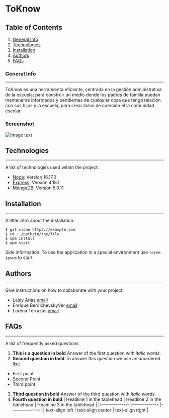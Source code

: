 # ToKnow
## Table of Contents
1. [General Info](#general-info)
2. [Technologies](#technologies)
3. [Installation](#installation)
4. [Authors](#authors)
5. [FAQs](#faqs)
### General Info
***
ToKnow es una herramienta eficiente, centrada en la gestión administrativa de la escuela; para construir un medio donde los padres de familia puedan mantenerse informados y pendientes de cualquier cosa que tenga relación con sus hijos y la escuela, para crear lazos de coerción el la comunidad escolar. 
### Screenshot
![Image text](https://www.united-internet.de/fileadmin/user_upload/Brands/Downloads/Logo_IONOS_by.jpg)
## Technologies
***
A list of technologies used within the project:
* [Node](https://nodejs.org/): Version 16.17.0 
* [Express](http://expressjs.com/): Version 4.18.1
* [MongoDB](https://www.mongodb.com/): Version 5.0.11
## Installation
***
A little intro about the installation. 
```
$ git clone https://example.com
$ cd ../path/to/the/file
$ npm install
$ npm start
```
Side information: To use the application in a special environment use ```lorem ipsum``` to start
## Authors
***
Give instructions on how to collaborate with your project.
* Lesly Arias [email](leslyfanny2@gmail.com)
* Enrique BerdichevskyVer [email](enrique.ba@live.com.mx)
* Lorena Terrazas [email](diseccionmexico@gmail.com)
## FAQs
***
A list of frequently asked questions
1. **This is a question in bold**
Answer of the first question with _italic words_. 
2. __Second question in bold__ 
To answer this question we use an unordered list:
* First point
* Second Point
* Third point
3. **Third question in bold**
Answer of the third question with *italic words*.
4. **Fourth question in bold**
| Headline 1 in the tablehead | Headline 2 in the tablehead | Headline 3 in the tablehead |
|:--------------|:-------------:|--------------:|
| text-align left | text-align center | text-align right |